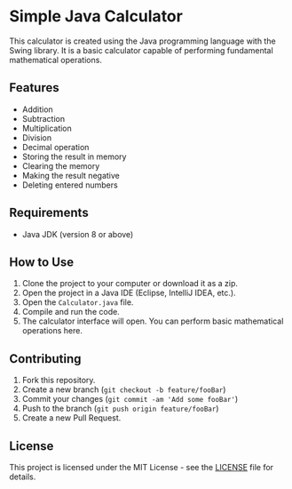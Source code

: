 # Simple Java Calculator

This calculator is created using the Java programming language with the Swing library. It is a basic calculator capable of performing fundamental mathematical operations.

## Features

- Addition
- Subtraction
- Multiplication
- Division
- Decimal operation
- Storing the result in memory
- Clearing the memory
- Making the result negative
- Deleting entered numbers

## Requirements

- Java JDK (version 8 or above)

## How to Use

1. Clone the project to your computer or download it as a zip.
2. Open the project in a Java IDE (Eclipse, IntelliJ IDEA, etc.).
3. Open the `Calculator.java` file.
4. Compile and run the code.
5. The calculator interface will open. You can perform basic mathematical operations here.

## Contributing

1. Fork this repository.
2. Create a new branch (`git checkout -b feature/fooBar`)
3. Commit your changes (`git commit -am 'Add some fooBar'`)
4. Push to the branch (`git push origin feature/fooBar`)
5. Create a new Pull Request.

## License

This project is licensed under the MIT License - see the [LICENSE](LICENSE) file for details.
